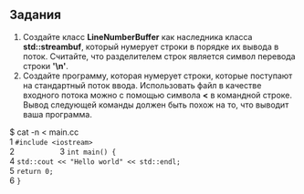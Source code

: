 ## Задания   

1. Создайте класс **LineNumberBuffer** как наследника класса **std::streambuf**,
который нумерует строки в порядке их вывода в поток. Считайте, что разделителем строк является символ перевода строки **'\n'**.
2. Создайте программу, которая нумерует строки, которые поступают на стандартный поток ввода. 
Использовать файл в качестве входного потока можно с помощью символа **<** в командной строке. Вывод следующей команды должен
быть похож на то, что выводит ваша программа.   

$ cat -n < main.cc   
1     ``` #include <iostream>  ```     
2     ```          ```
3     ``` int main() {   ```   
4       ``` std::cout << "Hello world" << std::endl;   ```   
5       ``` return 0;   ```   
6     ``` } ```

